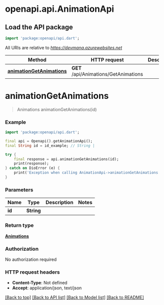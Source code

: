 # openapi.api.AnimationApi

## Load the API package
```dart
import 'package:openapi/api.dart';
```

All URIs are relative to *https://devmana.azurewebsites.net*

Method | HTTP request | Description
------------- | ------------- | -------------
[**animationGetAnimations**](AnimationApi.md#animationgetanimations) | **GET** /api/Animations/GetAnimations | 


# **animationGetAnimations**
> Animations animationGetAnimations(id)



### Example
```dart
import 'package:openapi/api.dart';

final api = Openapi().getAnimationApi();
final String id = id_example; // String | 

try {
    final response = api.animationGetAnimations(id);
    print(response);
} catch on DioError (e) {
    print('Exception when calling AnimationApi->animationGetAnimations: $e\n');
}
```

### Parameters

Name | Type | Description  | Notes
------------- | ------------- | ------------- | -------------
 **id** | **String**|  | 

### Return type

[**Animations**](Animations.md)

### Authorization

No authorization required

### HTTP request headers

 - **Content-Type**: Not defined
 - **Accept**: application/json, text/json

[[Back to top]](#) [[Back to API list]](../README.md#documentation-for-api-endpoints) [[Back to Model list]](../README.md#documentation-for-models) [[Back to README]](../README.md)

